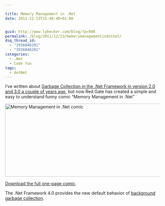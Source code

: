 ```yaml
---

title: Memory Management in .Net
date: 2011-12-23T15:48:48+01:00


guid: http://www.lybecker.com/blog/?p=988
permalink: /blog/2011/12/23/memorymanagementindotnet/
dsq_thread_id:
  - "3556846291"
  - "3556846291"
categories:
  - .Net
  - Code fun
tags:
  - dotNet
---
```

[](http://www.red-gate.com/products/dotnet-development/ants-memory-profiler/learning-memory-management/resources/GCPoster.pdf)I’ve written about [Garbage Collection in the .Net Framework in version 2.0 and 3.0 a couple of years ago](/blog/2007/04/03/garbage-collection-flavors/ "Garbage Collection flavors in .Net 2.0 and 3.0"), but now Red Gate has created a simple and easy to understand funny comic &#8220;Memory Management in .Net&#8221;

[<img loading="lazy" class="alignnone size-full wp-image-997" title="Memory Management in .Net comic" src="http://www.lybecker.com/blog/wp-content/uploads/MemoryManagementInDotNet.png" alt="Memory Management in .Net comic" width="550" height="239" />](http://www.red-gate.com/products/dotnet-development/ants-memory-profiler/learning-memory-management/resources/GCPoster.pdf)

[Download the full one-page comic](http://www.red-gate.com/products/dotnet-development/ants-memory-profiler/learning-memory-management/resources/GCPoster.pdf "Full Memory Management in .Net comic").

The .Net Framework 4.0 provides the new default behavior of [background garbage collection](http://msdn.microsoft.com/en-us/library/ee787088.aspx#background_garbage_collection "Background Garbage Collection on MSDN").
